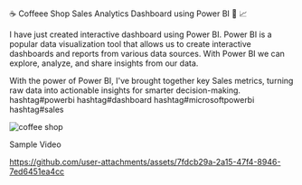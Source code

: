 ☕ Coffeee Shop Sales  Analytics Dashboard using Power BI 📃 📈 

I have just created  interactive dashboard using Power BI.
Power BI is a popular data visualization tool that allows us to create interactive dashboards and reports from various data sources. With Power BI we can explore, analyze, and share insights from our data.

With the power of Power BI, I've brought together key Sales metrics, turning raw data into actionable insights for smarter decision-making.
hashtag#powerbi hashtag#dashboard hashtag#microsoftpowerbi hashtag#sales

![coffee shop](https://github.com/user-attachments/assets/a4451f46-6519-4184-96f5-f41984166d42)


Sample Video




https://github.com/user-attachments/assets/7fdcb29a-2a15-47f4-8946-7ed6451ea4cc


